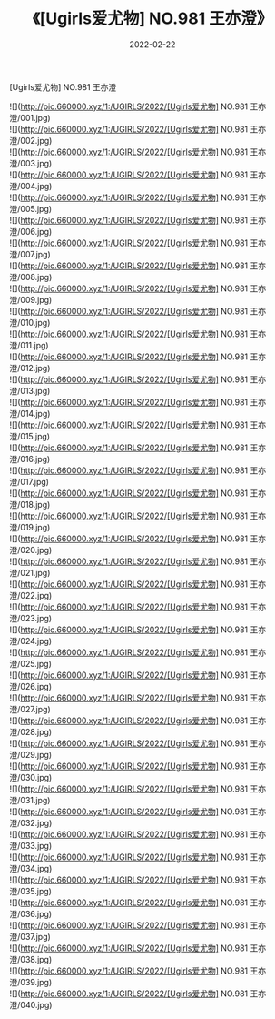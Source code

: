 ﻿---
layout: post
title:  《[Ugirls爱尤物] NO.981 王亦澄》
date:   2022-02-22
img: http://pic.660000.xyz/1:/UGIRLS/2022/[Ugirls爱尤物] NO.981 王亦澄/000.jpg
categories: [美女, 清纯, 唯美]
---

[Ugirls爱尤物] NO.981 王亦澄

 ![](http://pic.660000.xyz/1:/UGIRLS/2022/[Ugirls爱尤物] NO.981 王亦澄/001.jpg) <br>![](http://pic.660000.xyz/1:/UGIRLS/2022/[Ugirls爱尤物] NO.981 王亦澄/002.jpg) <br>![](http://pic.660000.xyz/1:/UGIRLS/2022/[Ugirls爱尤物] NO.981 王亦澄/003.jpg) <br>![](http://pic.660000.xyz/1:/UGIRLS/2022/[Ugirls爱尤物] NO.981 王亦澄/004.jpg) <br>![](http://pic.660000.xyz/1:/UGIRLS/2022/[Ugirls爱尤物] NO.981 王亦澄/005.jpg) <br>![](http://pic.660000.xyz/1:/UGIRLS/2022/[Ugirls爱尤物] NO.981 王亦澄/006.jpg) <br>![](http://pic.660000.xyz/1:/UGIRLS/2022/[Ugirls爱尤物] NO.981 王亦澄/007.jpg) <br>![](http://pic.660000.xyz/1:/UGIRLS/2022/[Ugirls爱尤物] NO.981 王亦澄/008.jpg) <br>![](http://pic.660000.xyz/1:/UGIRLS/2022/[Ugirls爱尤物] NO.981 王亦澄/009.jpg) <br>![](http://pic.660000.xyz/1:/UGIRLS/2022/[Ugirls爱尤物] NO.981 王亦澄/010.jpg) <br>![](http://pic.660000.xyz/1:/UGIRLS/2022/[Ugirls爱尤物] NO.981 王亦澄/011.jpg) <br>![](http://pic.660000.xyz/1:/UGIRLS/2022/[Ugirls爱尤物] NO.981 王亦澄/012.jpg) <br>![](http://pic.660000.xyz/1:/UGIRLS/2022/[Ugirls爱尤物] NO.981 王亦澄/013.jpg) <br>![](http://pic.660000.xyz/1:/UGIRLS/2022/[Ugirls爱尤物] NO.981 王亦澄/014.jpg) <br>![](http://pic.660000.xyz/1:/UGIRLS/2022/[Ugirls爱尤物] NO.981 王亦澄/015.jpg) <br>![](http://pic.660000.xyz/1:/UGIRLS/2022/[Ugirls爱尤物] NO.981 王亦澄/016.jpg) <br>![](http://pic.660000.xyz/1:/UGIRLS/2022/[Ugirls爱尤物] NO.981 王亦澄/017.jpg) <br>![](http://pic.660000.xyz/1:/UGIRLS/2022/[Ugirls爱尤物] NO.981 王亦澄/018.jpg) <br>![](http://pic.660000.xyz/1:/UGIRLS/2022/[Ugirls爱尤物] NO.981 王亦澄/019.jpg) <br>![](http://pic.660000.xyz/1:/UGIRLS/2022/[Ugirls爱尤物] NO.981 王亦澄/020.jpg) <br>![](http://pic.660000.xyz/1:/UGIRLS/2022/[Ugirls爱尤物] NO.981 王亦澄/021.jpg) <br>![](http://pic.660000.xyz/1:/UGIRLS/2022/[Ugirls爱尤物] NO.981 王亦澄/022.jpg) <br>![](http://pic.660000.xyz/1:/UGIRLS/2022/[Ugirls爱尤物] NO.981 王亦澄/023.jpg) <br>![](http://pic.660000.xyz/1:/UGIRLS/2022/[Ugirls爱尤物] NO.981 王亦澄/024.jpg) <br>![](http://pic.660000.xyz/1:/UGIRLS/2022/[Ugirls爱尤物] NO.981 王亦澄/025.jpg) <br>![](http://pic.660000.xyz/1:/UGIRLS/2022/[Ugirls爱尤物] NO.981 王亦澄/026.jpg) <br>![](http://pic.660000.xyz/1:/UGIRLS/2022/[Ugirls爱尤物] NO.981 王亦澄/027.jpg) <br>![](http://pic.660000.xyz/1:/UGIRLS/2022/[Ugirls爱尤物] NO.981 王亦澄/028.jpg) <br>![](http://pic.660000.xyz/1:/UGIRLS/2022/[Ugirls爱尤物] NO.981 王亦澄/029.jpg) <br>![](http://pic.660000.xyz/1:/UGIRLS/2022/[Ugirls爱尤物] NO.981 王亦澄/030.jpg) <br>![](http://pic.660000.xyz/1:/UGIRLS/2022/[Ugirls爱尤物] NO.981 王亦澄/031.jpg) <br>![](http://pic.660000.xyz/1:/UGIRLS/2022/[Ugirls爱尤物] NO.981 王亦澄/032.jpg) <br>![](http://pic.660000.xyz/1:/UGIRLS/2022/[Ugirls爱尤物] NO.981 王亦澄/033.jpg) <br>![](http://pic.660000.xyz/1:/UGIRLS/2022/[Ugirls爱尤物] NO.981 王亦澄/034.jpg) <br>![](http://pic.660000.xyz/1:/UGIRLS/2022/[Ugirls爱尤物] NO.981 王亦澄/035.jpg) <br>![](http://pic.660000.xyz/1:/UGIRLS/2022/[Ugirls爱尤物] NO.981 王亦澄/036.jpg) <br>![](http://pic.660000.xyz/1:/UGIRLS/2022/[Ugirls爱尤物] NO.981 王亦澄/037.jpg) <br>![](http://pic.660000.xyz/1:/UGIRLS/2022/[Ugirls爱尤物] NO.981 王亦澄/038.jpg) <br>![](http://pic.660000.xyz/1:/UGIRLS/2022/[Ugirls爱尤物] NO.981 王亦澄/039.jpg) <br>![](http://pic.660000.xyz/1:/UGIRLS/2022/[Ugirls爱尤物] NO.981 王亦澄/040.jpg) <br>